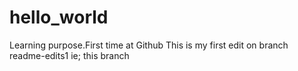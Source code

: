 # hello_world
Learning purpose.First time at Github
This is my first edit on branch readme-edits1 ie; this branch

